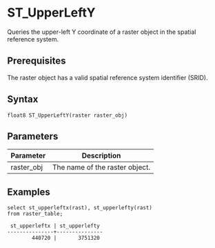 # ST\_UpperLeftY

Queries the upper-left Y coordinate of a raster object in the spatial reference system.

## Prerequisites

The raster object has a valid spatial reference system identifier \(SRID\).

## Syntax

```
float8 ST_UpperLeftY(raster raster_obj)
```

## Parameters

|Parameter|Description|
|---------|-----------|
|raster\_obj|The name of the raster object.|

## Examples

```
select st_upperleftx(rast), st_upperlefty(rast)
from raster_table;

 st_upperleftx | st_upperlefty 
---------------+---------------
        440720 |       3751320
```

